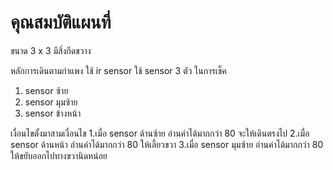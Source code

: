 # คุณสมบัติแผนที่
ขนาด 3 x 3
มีสิ่งกีดขวาง 

หลักการเดินตามกำแพง ใช้ ir sensor
ใช้ sensor 3 ตัว ในการเช็ค 
1. sensor  ซ้าย
2. sensor มุมซ้าย
3. sensor ข้างหน้า

เงื่อนไขตั้งมาสามเงื่อนไข 
1.เมื่อ sensor ด้านซ้าย อ่านค่าได้มากกว่า 80 จะให้เดินตรงไป
2.เมื่อ sensor ด้านหน้า อ่านค่าได้มากกว่า 80 ให้เลี้ยวขวา
3.เมื่อ sensor มุมซ้าย  อ่านค่าได้มากกว่า 80 ให้ขยับออกไปทางขวานิดหน่อย
